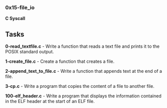 ### 0x15-file_io

**C Syscall**

## Tasks

**0-read_textfile.c** - Write a function that reads a text file and prints it to the POSIX standard output.

**1-create_file.c** - Create a function that creates a file.

**2-append_text_to_file.c** - Write a function that appends text at the end of a file.

**3-cp.c** - Write a program that copies the content of a file to another file.

**100-elf_header.c** - Write a program that displays the information contained in the ELF header at the start of an ELF file.
